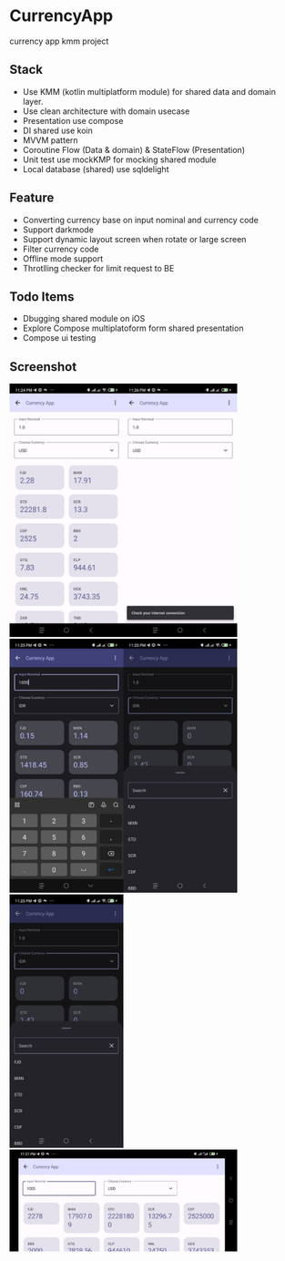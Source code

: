 # CurrencyApp
currency app kmm project

## Stack
- Use KMM (kotlin multiplatform module) for shared data and domain layer. 
- Use clean architecture with domain usecase 
- Presentation use compose
- DI shared use koin 
- MVVM pattern 
- Coroutine Flow (Data & domain) & StateFlow (Presentation)
- Unit test use mockKMP for mocking shared module
- Local database (shared) use sqldelight

## Feature
- Converting currency base on input nominal and currency code
- Support darkmode
- Support dynamic layout screen when rotate or large screen
- Filter currency code 
- Offline mode support
- Throtlling checker for limit request to BE

## Todo Items
- Dbugging shared module on iOS
- Explore Compose multiplatoform form shared presentation
- Compose ui testing

## Screenshot
<img src='screenshot/photo_2023-10-17_23-35-55.jpg' width='200'><img src='screenshot/photo_2023-10-17_23-30-25.jpg' width='200'><img src='screenshot/photo_2023-10-17_23-30-28.jpg' width='200'><img src='screenshot/photo_2023-10-17_23-30-34.jpg' width='200'>
<img src='screenshot/photo_2023-10-17_23-30-34.jpg' width='200'>
<img src='screenshot/photo_2023-10-17_23-30-21.jpg' width='400'>


